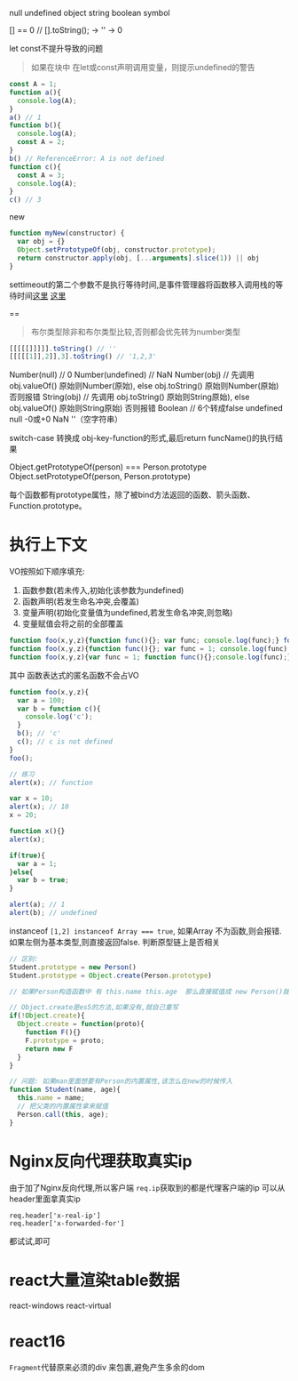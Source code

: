 null
undefined
object
string
boolean
symbol

[] == 0 // [].toString(); -> '' -> 0

let const不提升导致的问题
> 如果在块中 在let或const声明调用变量，则提示undefined的警告
```js
const A = 1;
function a(){
  console.log(A);
}
a() // 1
function b(){
  console.log(A);
  const A = 2;
}
b() // ReferenceError: A is not defined
function c(){
  const A = 3;
  console.log(A);
}
c() // 3
```


new
```js
function myNew(constructor) {
  var obj = {}
  Object.setPrototypeOf(obj, constructor.prototype);
  return constructor.apply(obj, [...arguments].slice(1)) || obj
}
```

settimeout的第二个参数不是执行等待时间,是事件管理器将函数移入调用栈的等待时间[这里](https://yubolun.com/javascript-interview-handbook/)
[这里](https://medium.freecodecamp.org/the-definitive-javascript-handbook-for-a-developer-interview-44ffc6aeb54e?gi=7cdc8a29149)


==
> 布尔类型除非和布尔类型比较,否则都会优先转为number类型

```js
[[[[[]]]]].toString() // ''
[[[[[1]],2]],3].toString() // '1,2,3'
```


Number(null) // 0
Number(undefined) // NaN
Number(obj) // 先调用 obj.valueOf() 原始则Number(原始), else obj.toString() 原始则Number(原始) 否则报错
String(obj) // 先调用 obj.toString() 原始则String原始), else obj.valueOf() 原始则String原始) 否则报错
Boolean // 6个转成false undefined null -0或+0 NaN ''（空字符串）

switch-case 转换成 obj-key-function的形式,最后return funcName()的执行结果

Object.getPrototypeOf(person) === Person.prototype
Object.setPrototypeOf(person, Person.prototype)

每个函数都有prototype属性，除了被bind方法返回的函数、箭头函数、Function.prototype。


# 执行上下文
VO按照如下顺序填充:
1. 函数参数(若未传入,初始化该参数为undefined)
2. 函数声明(若发生命名冲突,会覆盖)
3. 变量声明(初始化变量值为undefined,若发生命名冲突,则忽略)
4. 变量赋值会将之前的全部覆盖

```js
function foo(x,y,z){function func(){}; var func; console.log(func);} foo(100); // function func(){}
function foo(x,y,z){function func(){}; var func = 1; console.log(func);} foo(100); // 1
function foo(x,y,z){var func = 1; function func(){};console.log(func);} foo(100); // 1
```

其中 函数表达式的匿名函数不会占VO
```js
function foo(x,y,z){
  var a = 100;
  var b = function c(){
    console.log('c');
  }
  b(); // 'c'
  c(); // c is not defined
}
foo();
```
```js
// 练习
alert(x); // function

var x = 10;
alert(x); // 10
x = 20;

function x(){}
alert(x);

if(true){
  var a = 1;
}else{
  var b = true;
}

alert(a); // 1
alert(b); // undefined
```
instanceof  `[1,2] instanceof Array === true`, 如果Array 不为函数,则会报错. 如果左侧为基本类型,则直接返回false. 判断原型链上是否相关

```js
// 区别:
Student.prototype = new Person()
Student.prototype = Object.create(Person.prototype)

// 如果Person构造函数中 有 this.name this.age  那么直接赋值成 new Person()就会很奇怪. 传其他值也不对,因为还没有实例化

// Object.create是es5的方法,如果没有,就自己重写
if(!Object.create){
  Object.create = function(proto){
    function F(){}
    F.prototype = proto;
    return new F
  }
}

// 问题: 如果man里面想要有Person的内置属性,该怎么在new的时候传入
function Student(name, age){
  this.name = name;
  // 把父类的内置属性拿来赋值
  Person.call(this, age);
}
```

# Nginx反向代理获取真实ip
由于加了Nginx反向代理,所以客户端 `req.ip`获取到的都是代理客户端的ip
可以从header里面拿真实ip
```
req.header['x-real-ip'] 
req.header['x-forwarded-for'] 
```
都试试,即可

# react大量渲染table数据
react-windows react-virtual

# react16
`Fragment`代替原来必须的div 来包裹,避免产生多余的dom